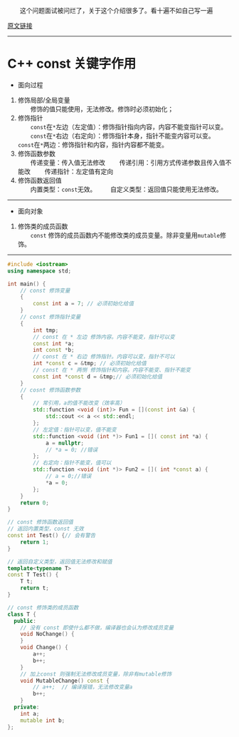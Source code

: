 &emsp;&emsp;这个问题面试被问烂了，关于这个介绍很多了。看十遍不如自己写一遍

[原文链接](https://www.runoob.com/cplusplus/cpp-tutorial.html)

---


# C++ const 关键字作用

* 面向过程
1. 修饰局部/全局变量  
&emsp;&emsp;修饰的值只能使用，无法修改。修饰时必须初始化；
2. 修饰指针  
&emsp;&emsp;`const`在`*`左边（左定值）：修饰指针指向内容，内容不能变指针可以变。
&emsp;&emsp;`const`在`*`右边（右定向）：修饰指针本身，指针不能变内容可以变。
&emsp;&emsp;`const`在`*`两边：修饰指针和内容，指针内容都不能变。
3. 修饰函数参数  
&emsp;&emsp;传递变量：传入值无法修改
&emsp;&emsp;传递引用：引用方式传递参数且传入值不能改
&emsp;&emsp;传递指针：左定值有定向
4. 修饰函数返回值  
&emsp;&emsp;内置类型：`const`无效。
&emsp;&emsp;自定义类型：返回值只能使用无法修改。

---

* 面向对象
1. 修饰类的成员函数  
&emsp;&emsp;`const` 修饰的成员函数内不能修改类的成员变量。除非变量用`mutable`修饰。

---


```cpp
#include <iostream>
using namespace std;

int main() {
    // const 修饰变量
    {
        const int a = 7; // 必须初始化给值
    }
    // const 修饰指针变量
    {
        int tmp;
        // const 在 * 左边 修饰内容。内容不能变，指针可以变
        const int *a;
        int const *b;
        // const 在 * 右边 修饰指针。内容可以变，指针不可以
        int *const c = &tmp; // 必须初始化给值
        // const 在 * 两恻 修饰指针和内容。内容不能变、指针不能变
        const int *const d = &tmp;// 必须初始化给值
    }
    // cosnt 修饰函数参数
    {
        // 常引用，a的值不能改变（效率高）
        std::function <void (int)> Fun = [](const int &a) {
            std::cout << a << std::endl;
        };
        // 左定值：指针可以变，值不能变
        std::function <void (int *)> Fun1 = []( const int *a) {
            a = nullptr;
            // *a = 0; //错误
        };
        // 右定向：指针不能变，值可以
        std::function <void (int *)> Fun2 = []( int *const a) {
            // a = 0;//错误
            *a = 0;
        };
    }
    return 0;
}

// const 修饰函数返回值
// 返回内置类型，const 无效
const int Test() {// 会有警告
    return 1;
}

// 返回自定义类型，返回值无法修改和赋值
template<typename T>
const T Test() {
    T t;
    return t;
}

// const 修饰类的成员函数
class T {
  public:
    // 没有 const 即使什么都不做，编译器也会认为修改成员变量
    void NoChange() {
    }
    void Change() {
        a++;
        b++;
    }
    // 加上const 则强制无法修改成员变量，除非有mutable修饰
    void MutableChange() const {
        // a++;  // 编译报错，无法修改变量a
        b++;
    }
  private:
    int a;
    mutable int b;
};
```


